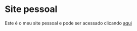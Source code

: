 # Site pessoal

Este é o meu site pessoal e pode ser acessado clicando [aqui](https://returndaniels.github.io/)